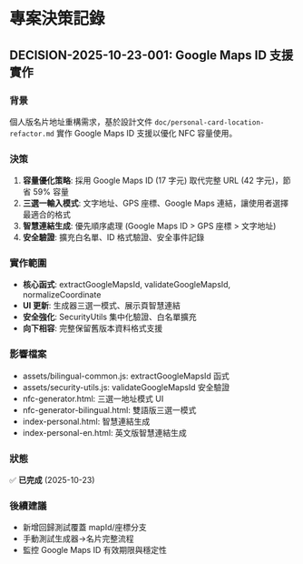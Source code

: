 # 專案決策記錄

## DECISION-2025-10-23-001: Google Maps ID 支援實作

### 背景
個人版名片地址重構需求，基於設計文件 `doc/personal-card-location-refactor.md` 實作 Google Maps ID 支援以優化 NFC 容量使用。

### 決策
1. **容量優化策略**: 採用 Google Maps ID (17 字元) 取代完整 URL (42 字元)，節省 59% 容量
2. **三選一輸入模式**: 文字地址、GPS 座標、Google Maps 連結，讓使用者選擇最適合的格式
3. **智慧連結生成**: 優先順序處理 (Google Maps ID > GPS 座標 > 文字地址)
4. **安全驗證**: 擴充白名單、ID 格式驗證、安全事件記錄

### 實作範圍
- **核心函式**: extractGoogleMapsId, validateGoogleMapsId, normalizeCoordinate
- **UI 更新**: 生成器三選一模式、展示頁智慧連結
- **安全強化**: SecurityUtils 集中化驗證、白名單擴充
- **向下相容**: 完整保留舊版本資料格式支援

### 影響檔案
- assets/bilingual-common.js: extractGoogleMapsId 函式
- assets/security-utils.js: validateGoogleMapsId 安全驗證
- nfc-generator.html: 三選一地址模式 UI
- nfc-generator-bilingual.html: 雙語版三選一模式
- index-personal.html: 智慧連結生成
- index-personal-en.html: 英文版智慧連結生成

### 狀態
✅ **已完成** (2025-10-23)

### 後續建議
- 新增回歸測試覆蓋 mapId/座標分支
- 手動測試生成器→名片完整流程
- 監控 Google Maps ID 有效期限與穩定性
